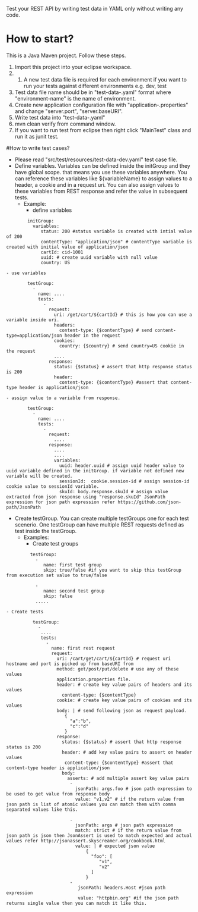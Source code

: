 Test your REST API by writing test data in YAML only without writing any code.

# How to start?
This is a Java Maven project. Follow these steps.
1. Import this project into your eclipse workspace.
2. 1. A new test data file is required for each environment if you want to run your tests against different environments e.g. dev, test
3. Test data file name should be in "test-data-<environment-name>.yaml" format where "environment-name" is the name of environment.
4. Create new application configuration file with "application-<environment-name>.properties" and change "server.port", "server.baseURI".
3. Write test data into "test-data-<environment-name>.yaml"
4. mvn clean verify <environment-name> from command window.
5. If you want to run test from eclipse then right click "MainTest" class and run it as junit test.

#How to write test cases?
- Please read "src/test/resources/test-data-dev.yaml" test case file.
- Define variables. Variables can be defined inside the initGroup and they have global scope. that means you use these variables anywhere. You can reference these variables like ${variableName} to assign values to a header, a cookie and in a request uri. You can also assign values to these variables from REST response and refer the value in subsequent tests.
  - Example:
    - define variables
	
```
	    initGroup:
		  variables:
		     status: 200 #status variable is created with intial value of 200 
			 contentType: "application/json" # contentType variable is created with initial value of application/json
			 cartId: cid-1001
			 uuid: # create uuid variable with null value
			 country: US
```

	- use variables

```
	    testGroup:
		  -
		    name: ....
		    tests:
			  -
			    request:
				  uri: /get/cart/${cartId} # this is how you can use a variable inside uri.
				  headers:
				    content-type: {$contentType} # send content-type=application/json header in the request
				  cookies:
				    country: {$country} # send country=US cookie in the request
				  ....
				response:
				  status: {$status} # assert that http response status is 200
				  header:
				    content-type: {$contentType} #assert that content-type header is application/json
```				

	- assign value to a variable from response.
	
```
	    testGroup:
		  -
		    name: ....
		    tests:
			  -
			    request:
				  ....
				response:
				  ....
				  ....
				  variables:
				    uuid: header.uuid # assign uuid header value to uuid variable defined in the initGroup. if variable not defined new variable will be created.
					sessionId:  cookie.session-id # assign session-id cookie value to sessionId variable.
					skuId: body.response.skuId # assign value extracted from json response using "response.skuId" JsonPath expression for json path expression refer https://github.com/json-path/JsonPath
```

- Create testGroup. You can create multiple testGroups one for each test scenerio. One testGroup can have multiple REST requests defined as test inside the testGroup. 
  - Examples:
    - Create test groups
	
```	  
	     testGroup:
		   -
			  name: first test group
		      skip: true/false #if you want to skip this testGroup from execution set value to true/false
			
		   -
		      name: second test group
			  skip: false
		   .....
```

	- Create tests
	
```          
          testGroup:
            -
             ....
             tests:
               -
                 name: first rest request
                 request:
                   uri: /cart/get/cart/${cartId} # request uri hostname and port is picked up from baseURI from
				   method: get/post/put/delete # use any of these values
				   application.properties file.
				   header: # create key value pairs of headers and its values
				     content-type: {$contentType}
				   cookie: # create key value pairs of cookies and its values
				   body: | # send following json as request payload.
				      {
					    "a":"b",
						"c":"d"
					  }
				   response:
				     status: {$status} # assert that http response status is 200
				     header: # add key value pairs to assert on header values
				      content-type: {$contentType} #assert that content-type header is application/json
					 body:
                       asserts: # add multiple assert key value pairs 
					    -
                          jsonPath: args.foo # json path expression to be used to get value from response body
                          value: "v1,v2" # if the return value from json path is list of atomic values you can match them with comma separated values like this.
						  
                        -
                          jsonPath: args # json path expression
                          match: strict # if the return value from json path is json then JsonAssert is used to match expected and actual values refer http://jsonassert.skyscreamer.org/cookbook.html
                          value: | # expected json value
                              {
                                "foo": [
                                   "v1",
                                   "v2"
                                ]
                              }
                        -
                           jsonPath: headers.Host #json path expression
                           value: "httpbin.org" #if the json path returns single value then you can match it like this.

```